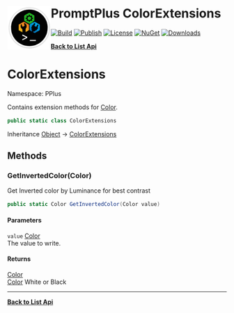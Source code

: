 # <img align="left" width="100" height="100" src="../images/icon.png">PromptPlus ColorExtensions 

[![Build](https://github.com/FRACerqueira/PromptPlus/workflows/Build/badge.svg)](https://github.com/FRACerqueira/PromptPlus/actions/workflows/build.yml)
[![Publish](https://github.com/FRACerqueira/PromptPlus/actions/workflows/publish.yml/badge.svg)](https://github.com/FRACerqueira/PromptPlus/actions/workflows/publish.yml)
[![License](https://img.shields.io/github/license/FRACerqueira/PromptPlus)](https://github.com/FRACerqueira/PromptPlus/blob/master/LICENSE)
[![NuGet](https://img.shields.io/nuget/v/PromptPlus)](https://www.nuget.org/packages/PromptPlus/)
[![Downloads](https://img.shields.io/nuget/dt/PromptPlus)](https://www.nuget.org/packages/PromptPlus/)

[**Back to List Api**](./apis.md)

# ColorExtensions

Namespace: PPlus

Contains extension methods for [Color](./pplus.color.md).

```csharp
public static class ColorExtensions
```

Inheritance [Object](https://docs.microsoft.com/en-us/dotnet/api/system.object) → [ColorExtensions](./pplus.colorextensions.md)

## Methods

### **GetInvertedColor(Color)**

Get Inverted color by Luminance for best contrast

```csharp
public static Color GetInvertedColor(Color value)
```

#### Parameters

`value` [Color](./pplus.color.md)<br>
The value to write.

#### Returns

[Color](./pplus.color.md)<br>
[Color](./pplus.color.md) White or Black


- - -
[**Back to List Api**](./apis.md)
